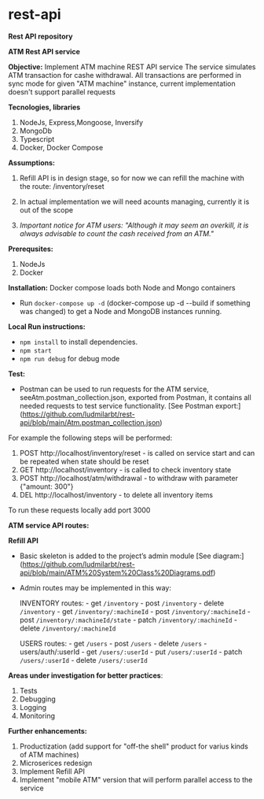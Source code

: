 # rest-api
**Rest API repository**

**ATM Rest API service**

**Objective:** 
Implement ATM machine REST API service
The service simulates ATM transaction for cashe withdrawal.
All transactions are performed in sync mode for given "ATM machine" instance, current implementation doesn't support
parallel requests

**Tecnologies, libraries**
1. NodeJs, Express,Mongoose, Inversify
2. MongoDb
3. Typescript
4. Docker, Docker Compose

**Assumptions:**
1. Refill API is in design stage, so for now we can refill the machine with the route:
	/inventory/reset
2. In actual implementation we will need acounts managing, currently it is out of the scope

3. *Important notice for ATM users:*
	*"Although it may seem an overkill, it is always advisable to count the cash received from an ATM."*

**Prerequsites:**
1. NodeJs
2. Docker

**Installation:**
Docker compose loads both Node and Mongo containers
 - Run `docker-compose up -d` (docker-compose up -d --build if something was changed) to get a Node and MongoDB instances running.

**Local Run instructions:**
-  `npm install` to install dependencies.
- `npm start`
- `npm run debug` for debug mode

**Test:**
-  Postman can be used to run requests for the ATM service, seeAtm.postman_collection.json, exported from Postman,
	it contains all needed requests to test service functionality.
	[See Postman export:] (https://github.com/ludmilarbt/rest-api/blob/main/Atm.postman_collection.json)

For example the following steps will be performed:
1. POST http://localhost/inventory/reset - is called on service start and can be repeated when state should be reset
2. GET http://localhost/inventory - is called to check inventory state
3. POST http://localhost/atm/withdrawal - to withdraw with parameter {"amount: 300"}
4. DEL http://localhost/inventory - to delete all inventory items

To run these requests locally add port 3000

**ATM service API routes:**


**Refill API**
-  Basic skeleton is added to the project’s admin module
	[See diagram:] (https://github.com/ludmilarbt/rest-api/blob/main/ATM%20System%20Class%20Diagrams.pdf)
	
- Admin routes may be implemented in this way:
		
	INVENTORY routes:
        - get `/inventory`
        - post `/inventory`
        - delete `/inventory`
        - get `/inventory/:machineId`
        - post `/inventory/:machineId`
        - post `/inventory/:machineId/state`
        - patch `/inventory/:machineId`
        - delete `/inventory/:machineId`
        

    USERS routes:
        - get `/users`
        - post `/users`
        - delete `/users`
        - users/auth/:userId
        - get `/users/:userId`
        - put `/users/:userId`
        - patch `/users/:userId`
        - delete `/users/:userId`
		
**Areas under investigation for better practices**:
1. Tests
2. Debugging
3. Logging
4. Monitoring


**Further enhancements:**
1. Productization (add support for "off-the shell" product for varius kinds of ATM machines)
2. Microserices redesign
3. Implement Refill API
4. Implement "mobile ATM" version that will perform parallel access to the service

